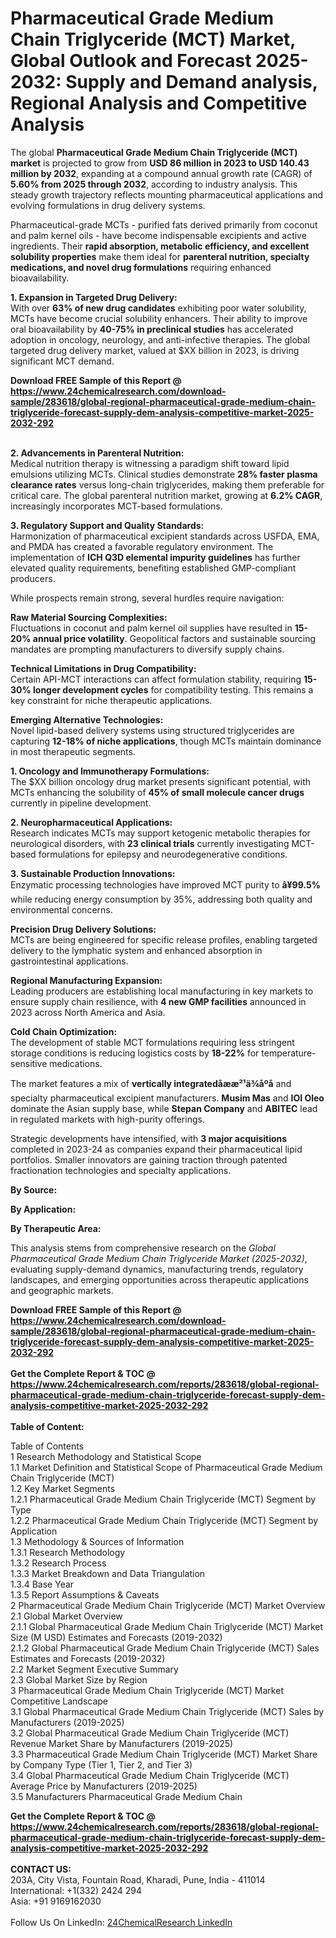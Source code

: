 <h1>Pharmaceutical Grade Medium Chain Triglyceride (MCT) Market, Global Outlook and Forecast 2025-2032: Supply and Demand analysis, Regional Analysis and Competitive Analysis</h1><p>The global <strong>Pharmaceutical Grade Medium Chain Triglyceride (MCT) market</strong> is projected to grow from <strong>USD 86 million in 2023 to USD 140.43 million by 2032</strong>, expanding at a compound annual growth rate (CAGR) of <strong>5.60% from 2025 through 2032</strong>, according to industry analysis. This steady growth trajectory reflects mounting pharmaceutical applications and evolving formulations in drug delivery systems.</p><p>Pharmaceutical-grade MCTs - purified fats derived primarily from coconut and palm kernel oils - have become indispensable excipients and active ingredients. Their <strong>rapid absorption, metabolic efficiency, and excellent solubility properties</strong> make them ideal for <strong>parenteral nutrition, specialty medications, and novel drug formulations</strong> requiring enhanced bioavailability.</p><p><strong>1. Expansion in Targeted Drug Delivery:</strong><br>
With over <strong>63% of new drug candidates</strong> exhibiting poor water solubility, MCTs have become crucial solubility enhancers. Their ability to improve oral bioavailability by <strong>40-75% in preclinical studies</strong> has accelerated adoption in oncology, neurology, and anti-infective therapies. The global targeted drug delivery market, valued at $XX billion in 2023, is driving significant MCT demand.</p><div><b>Download FREE Sample of this Report @ 
            <a href="https://www.24chemicalresearch.com/download-sample/283618/global-regional-pharmaceutical-grade-medium-chain-triglyceride-forecast-supply-dem-analysis-competitive-market-2025-2032-292">
            https://www.24chemicalresearch.com/download-sample/283618/global-regional-pharmaceutical-grade-medium-chain-triglyceride-forecast-supply-dem-analysis-competitive-market-2025-2032-292</a></b></div><br><p><strong>2. Advancements in Parenteral Nutrition:</strong><br>
Medical nutrition therapy is witnessing a paradigm shift toward lipid emulsions utilizing MCTs. Clinical studies demonstrate <strong>28% faster plasma clearance rates</strong> versus long-chain triglycerides, making them preferable for critical care. The global parenteral nutrition market, growing at <strong>6.2% CAGR</strong>, increasingly incorporates MCT-based formulations.</p><p><strong>3. Regulatory Support and Quality Standards:</strong><br>
Harmonization of pharmaceutical excipient standards across USFDA, EMA, and PMDA has created a favorable regulatory environment. The implementation of <strong>ICH Q3D elemental impurity guidelines</strong> has further elevated quality requirements, benefiting established GMP-compliant producers.</p><p>While prospects remain strong, several hurdles require navigation:</p><p><strong>Raw Material Sourcing Complexities:</strong><br>
    Fluctuations in coconut and palm kernel oil supplies have resulted in <strong>15-20% annual price volatility</strong>. Geopolitical factors and sustainable sourcing mandates are prompting manufacturers to diversify supply chains.</p><p><strong>Technical Limitations in Drug Compatibility:</strong><br>
    Certain API-MCT interactions can affect formulation stability, requiring <strong>15-30% longer development cycles</strong> for compatibility testing. This remains a key constraint for niche therapeutic applications.</p><p><strong>Emerging Alternative Technologies:</strong><br>
    Novel lipid-based delivery systems using structured triglycerides are capturing <strong>12-18% of niche applications</strong>, though MCTs maintain dominance in most therapeutic segments.</p><p><strong>1. Oncology and Immunotherapy Formulations:</strong><br>
The $XX billion oncology drug market presents significant potential, with MCTs enhancing the solubility of <strong>45% of small molecule cancer drugs</strong> currently in pipeline development.</p><p><strong>2. Neuropharmaceutical Applications:</strong><br>
Research indicates MCTs may support ketogenic metabolic therapies for neurological disorders, with <strong>23 clinical trials</strong> currently investigating MCT-based formulations for epilepsy and neurodegenerative conditions.</p><p><strong>3. Sustainable Production Innovations:</strong><br>
Enzymatic processing technologies have improved MCT purity to <strong>â¥99.5%</strong> while reducing energy consumption by 35%, addressing both quality and environmental concerns.</p><p><strong>Precision Drug Delivery Solutions:</strong><br>
    MCTs are being engineered for specific release profiles, enabling targeted delivery to the lymphatic system and enhanced absorption in gastrointestinal applications.</p><p><strong>Regional Manufacturing Expansion:</strong><br>
    Leading producers are establishing local manufacturing in key markets to ensure supply chain resilience, with <strong>4 new GMP facilities</strong> announced in 2023 across North America and Asia.</p><p><strong>Cold Chain Optimization:</strong><br>
    The development of stable MCT formulations requiring less stringent storage conditions is reducing logistics costs by <strong>18-22%</strong> for temperature-sensitive medications.</p><p>The market features a mix of <strong>vertically integratedåææ²¹ä¾åºå</strong> and specialty pharmaceutical excipient manufacturers. <strong>Musim Mas</strong> and <strong>IOI Oleo</strong> dominate the Asian supply base, while <strong>Stepan Company</strong> and <strong>ABITEC</strong> lead in regulated markets with high-purity offerings.</p><p>Strategic developments have intensified, with <strong>3 major acquisitions</strong> completed in 2023-24 as companies expand their pharmaceutical lipid portfolios. Smaller innovators are gaining traction through patented fractionation technologies and specialty applications.</p><p><strong>By Source:</strong></p><p><strong>By Application:</strong></p><p><strong>By Therapeutic Area:</strong></p><p>This analysis stems from comprehensive research on the <em>Global Pharmaceutical Grade Medium Chain Triglyceride Market (2025-2032)</em>, evaluating supply-demand dynamics, manufacturing trends, regulatory landscapes, and emerging opportunities across therapeutic applications and geographic markets.</p><div><b>Download FREE Sample of this Report @ 
            <a href="https://www.24chemicalresearch.com/download-sample/283618/global-regional-pharmaceutical-grade-medium-chain-triglyceride-forecast-supply-dem-analysis-competitive-market-2025-2032-292">
            https://www.24chemicalresearch.com/download-sample/283618/global-regional-pharmaceutical-grade-medium-chain-triglyceride-forecast-supply-dem-analysis-competitive-market-2025-2032-292</a></b></div><br><div><b>Get the Complete Report & TOC @ 
            <a href="https://www.24chemicalresearch.com/reports/283618/global-regional-pharmaceutical-grade-medium-chain-triglyceride-forecast-supply-dem-analysis-competitive-market-2025-2032-292">
            https://www.24chemicalresearch.com/reports/283618/global-regional-pharmaceutical-grade-medium-chain-triglyceride-forecast-supply-dem-analysis-competitive-market-2025-2032-292</a></b></div><br>
            <b>Table of Content:</b><p>Table of Contents<br />
1 Research Methodology and Statistical Scope<br />
1.1 Market Definition and Statistical Scope of Pharmaceutical Grade Medium Chain Triglyceride (MCT)<br />
1.2 Key Market Segments<br />
1.2.1 Pharmaceutical Grade Medium Chain Triglyceride (MCT) Segment by Type<br />
1.2.2 Pharmaceutical Grade Medium Chain Triglyceride (MCT) Segment by Application<br />
1.3 Methodology & Sources of Information<br />
1.3.1 Research Methodology<br />
1.3.2 Research Process<br />
1.3.3 Market Breakdown and Data Triangulation<br />
1.3.4 Base Year<br />
1.3.5 Report Assumptions & Caveats<br />
2 Pharmaceutical Grade Medium Chain Triglyceride (MCT) Market Overview<br />
2.1 Global Market Overview<br />
2.1.1 Global Pharmaceutical Grade Medium Chain Triglyceride (MCT) Market Size (M USD) Estimates and Forecasts (2019-2032)<br />
2.1.2 Global Pharmaceutical Grade Medium Chain Triglyceride (MCT) Sales Estimates and Forecasts (2019-2032)<br />
2.2 Market Segment Executive Summary<br />
2.3 Global Market Size by Region<br />
3 Pharmaceutical Grade Medium Chain Triglyceride (MCT) Market Competitive Landscape<br />
3.1 Global Pharmaceutical Grade Medium Chain Triglyceride (MCT) Sales by Manufacturers (2019-2025)<br />
3.2 Global Pharmaceutical Grade Medium Chain Triglyceride (MCT) Revenue Market Share by Manufacturers (2019-2025)<br />
3.3 Pharmaceutical Grade Medium Chain Triglyceride (MCT) Market Share by Company Type (Tier 1, Tier 2, and Tier 3)<br />
3.4 Global Pharmaceutical Grade Medium Chain Triglyceride (MCT) Average Price by Manufacturers (2019-2025)<br />
3.5 Manufacturers Pharmaceutical Grade Medium Chain</p><div><b>Get the Complete Report & TOC @ 
            <a href="https://www.24chemicalresearch.com/reports/283618/global-regional-pharmaceutical-grade-medium-chain-triglyceride-forecast-supply-dem-analysis-competitive-market-2025-2032-292">
            https://www.24chemicalresearch.com/reports/283618/global-regional-pharmaceutical-grade-medium-chain-triglyceride-forecast-supply-dem-analysis-competitive-market-2025-2032-292</a></b></div><br><b>CONTACT US:</b><br>
            203A, City Vista, Fountain Road, Kharadi, Pune, India - 411014<br>
            International: +1(332) 2424 294<br>
            Asia: +91 9169162030 <br><br>
            Follow Us On LinkedIn: <a href="https://www.linkedin.com/company/24chemicalresearch/">24ChemicalResearch LinkedIn</a>